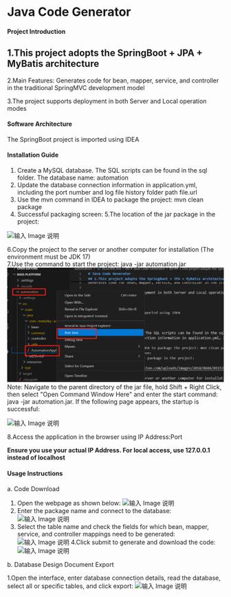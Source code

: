 # Java Code Generator

#### Project Introduction

## 1.This project adopts the SpringBoot + JPA + MyBatis architecture

2.Main Features:
Generates code for bean, mapper, service, and controller in the traditional SpringMVC development model

3.The project supports deployment in both Server and Local operation modes

#### Software Architecture

The SpringBoot project is imported using IDEA

#### Installation Guide

1. Create a MySQL database. The SQL scripts can be found in the sql folder. The database name: automation
2. Update the database connection information in application.yml, including the port number and log file history folder path file.url
3. Use the mvn command in IDEA to package the project: mvn clean package
4. Successful packaging screen:
   5.The location of the jar package in the project:

![输入 Image 说明](https://gitee.com/uploads/images/2018/0604/091539_b5066fb2_424304.png "屏幕截图.png")

6.Copy the project to the server or another computer for installation (The environment must be JDK 17)<br> 7.Use the command to start the project: java -jar automation.jar
![输入 Image 说明](start.png "屏幕截图.png")
Note: Navigate to the parent directory of the jar file, hold Shift + Right Click, then select "Open Command Window Here" and enter the start command: java -jar automation.jar. If the following page appears, the startup is successful:

![输入 Image 说明](https://gitee.com/uploads/images/2018/0604/092022_146c2dc3_424304.png "屏幕截图.png")

8.Access the application in the browser using IP Address:Port

**Ensure you use your actual IP Address. For local access, use 127.0.0.1 instead of localhost**

#### Usage Instructions

a. Code Download

1. Open the webpage as shown below:
   ![输入 Image 说明](https://gitee.com/uploads/images/2018/0604/092306_5dc77fc0_424304.png "屏幕截图.png")
2. Enter the package name and connect to the database:
   ![输入 Image 说明](https://gitee.com/uploads/images/2018/0604/092606_71d87a43_424304.png "屏幕截图.png")
3. Select the table name and check the fields for which bean, mapper, service, and controller mappings need to be generated:
   ![输入 Image 说明](https://images.gitee.com/uploads/images/2019/0211/093031_aab2f72f_424304.png "屏幕截图.png") 4.Click submit to generate and download the code:
   ![输入 Image 说明](https://images.gitee.com/uploads/images/2019/0211/093524_11d879b5_424304.png "屏幕截图.png")

b. Database Design Document Export

1.Open the interface, enter database connection details, read the database, select all or specific tables, and click export:
![输入 Image 说明](https://images.gitee.com/uploads/images/2019/0211/093805_3aa9fe94_424304.png "屏幕截图.png")
